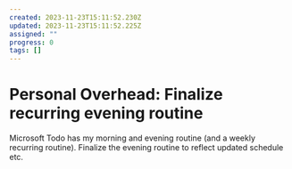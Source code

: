```yaml
---
created: 2023-11-23T15:11:52.230Z
updated: 2023-11-23T15:11:52.225Z
assigned: ""
progress: 0
tags: []
---
```


# Personal Overhead: Finalize recurring evening routine 

Microsoft Todo has my morning and evening routine (and a weekly recurring routine). Finalize the evening routine to reflect updated schedule etc.
